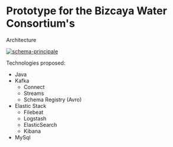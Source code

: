 # Prototype for the Bizcaya Water Consortium's

Architecture

<a href="https://ibb.co/5nhTq4F"><img src="https://i.ibb.co/2s3qXhN/schema-principale.png" alt="schema-principale" border="0"></a>

Technologies proposed:
- Java 
- Kafka
  - Connect
  - Streams
  - Schema Registry (Avro)
- Elastic Stack
  - Filebeat
  - Logstash
  - ElasticSearch
  - Kibana
- MySql
